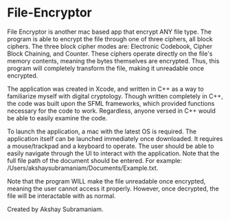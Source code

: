 # File-Encryptor
File Encryptor is another mac based app that encrypt ANY file type. The program is able to encrypt the file through one of three 
ciphers, all block ciphers. The three block cipher modes are: Electronic Codebook, Cipher Block Chaining, and Counter. These 
ciphers operate directly on the file's memory contents, meaning the bytes themselves are encrypted. Thus, this program will 
completely transform the file, making it unreadable once encrypted.

The application was created in Xcode, and written in C++ as a way to familiarize myself with digital cryptology. 
Though written completely in C++, the code was built upon the SFML frameworks, which provided functions 
necessary for the code to work. Regardless, anyone versed in C++ would be able to easily examine the code.

To launch the application, a mac with the latest OS is required. 
The application itself can be launched immediately once downloaded. 
It requires a mouse/trackpad and a keyboard to operate. 
The user should be able to easily navigate through the UI to interact with the application. 
Note that the full file path of the document should be entered. For example: /Users/akshaysubramaniam/Documents/Example.txt.

Note that the program WILL make the file unreadable once encrypted, meaning the user cannot access it properly. However, once 
decrypted, the file will be interactable with as normal.

Created by Akshay Subramaniam.
